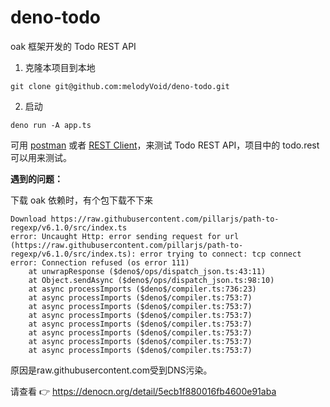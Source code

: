 # deno-todo

oak 框架开发的 Todo REST API

1. 克隆本项目到本地

```
git clone git@github.com:melodyVoid/deno-todo.git
```

2. 启动

```
deno run -A app.ts
```

可用 [postman](https://www.postman.com/) 或者 [REST Client](https://marketplace.visualstudio.com/items?itemName=humao.rest-client)，来测试 Todo REST API，项目中的 todo.rest 可以用来测试。

**遇到的问题：**

下载 oak 依赖时，有个包下载不下来

```
Download https://raw.githubusercontent.com/pillarjs/path-to-regexp/v6.1.0/src/index.ts
error: Uncaught Http: error sending request for url (https://raw.githubusercontent.com/pillarjs/path-to-regexp/v6.1.0/src/index.ts): error trying to connect: tcp connect error: Connection refused (os error 111)
    at unwrapResponse ($deno$/ops/dispatch_json.ts:43:11)
    at Object.sendAsync ($deno$/ops/dispatch_json.ts:98:10)
    at async processImports ($deno$/compiler.ts:736:23)
    at async processImports ($deno$/compiler.ts:753:7)
    at async processImports ($deno$/compiler.ts:753:7)
    at async processImports ($deno$/compiler.ts:753:7)
    at async processImports ($deno$/compiler.ts:753:7)
    at async processImports ($deno$/compiler.ts:753:7)
    at async processImports ($deno$/compiler.ts:753:7)
    at async processImports ($deno$/compiler.ts:753:7)
```
原因是raw.githubusercontent.com受到DNS污染。

请查看 👉 https://denocn.org/detail/5ecb1f880016fb4600e91aba
